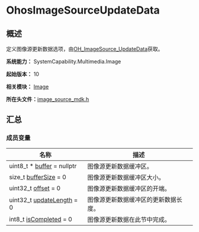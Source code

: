 # OhosImageSourceUpdateData


## 概述

定义图像源更新数据选项，由[OH_ImageSource_UpdateData](image.md#oh_imagesource_updatedata)获取。

**系统能力：** SystemCapability.Multimedia.Image

**起始版本：** 10

**相关模块：** [Image](image.md)

**所在头文件：**[image_source_mdk.h](image__source__mdk_8h.md)

## 汇总


### 成员变量

| 名称 | 描述 | 
| -------- | -------- |
| uint8_t \* [buffer](image.md#buffer-22) = nullptr | 图像源更新数据缓冲区。 |
| size_t [bufferSize](image.md#buffersize-22) = 0 | 图像源更新数据缓冲区大小。 |
| uint32_t [offset](image.md#offset) = 0 | 图像源更新数据缓冲区的开端。 |
| uint32_t [updateLength](image.md#updatelength) = 0 | 图像源更新数据缓冲区的更新数据长度。 |
| int8_t [isCompleted](image.md#iscompleted) = 0 | 图像源更新数据在此节中完成。 |
